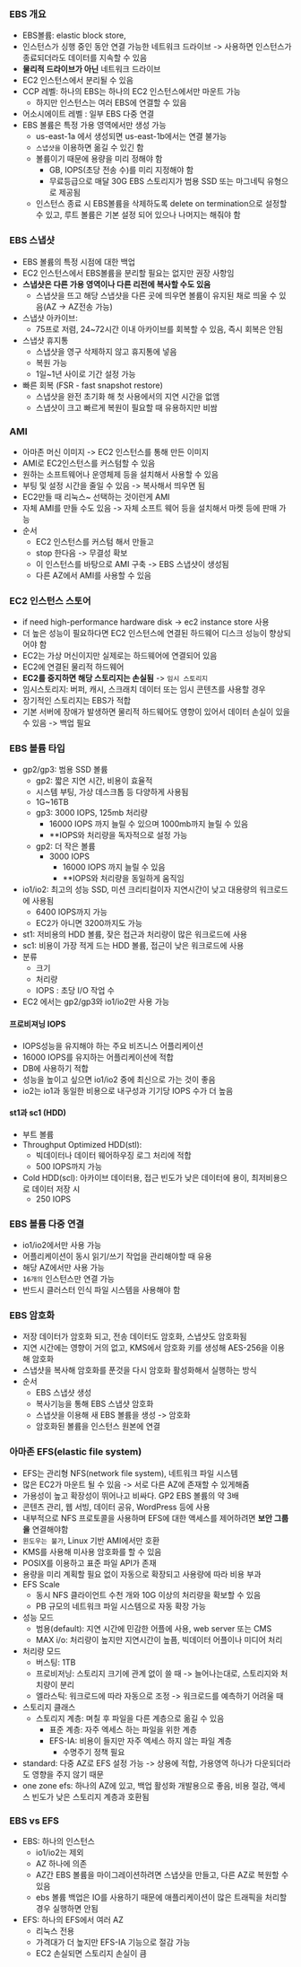 ### EBS 개요
- EBS볼륨: elastic block store,
-  인스턴스가 싱행 중인 동안 연결 가능한 네트워크 드라이브 -> 사용하면 인스턴스가 종료되더라도 데이터를 지속할 수 있음
- **물리적 드라이브가 아닌** 네트워크 드라이브
-  EC2 인스턴스에서 분리될 수  있음
- CCP 레벨: 하나의 EBS는 하나의  EC2 인스턴스에서만 마운트 가능
    - 하지만 인스턴스는 여러 EBS에 연결할 수 있음
- 어소시에이트 레벨 : 일부 EBS 다중 연결
- EBS 볼륨은 특정 가용 영역에서만 생성 가능
    - us-east-1a 에서 생성되면 us-east-1b에서는 연결 불가능
    - `스냅샷을` 이용하면 옮길 수 있긴 함
    - 볼륨이기 때문에 용량을 미리 정해야 함
        - GB, IOPS(초당 전송 수)를 미리 지정해야 함
        - 무료등급으로 매달 30G EBS 스토리지가 범용 SSD 또는 마그네틱 유형으로 제공됨
    - 인스턴스 종료 시 EBS볼륨을 삭제하도록 delete on termination으로 설정할 수 있고, 루트 볼륨은 기본 설정 되어 있으나 나머지는 해줘야 함
### EBS 스냅샷
- EBS 볼륨의 특정 시점에 대한 백업
- EC2 인스턴스에서 EBS볼륨을 분리할 필요는 없지만 권장 사항임
- **스냅샷은 다른 가용 영역이나 다른 리전에 복사할 수도 있음**
    - 스냅샷을 뜨고 해당 스냅샷을 다른 곳에 띄우면 볼륨이 유지된 채로 띄울 수 있음(AZ -> AZ전송 가능)
- 스냅샷 아카이브:
    - 75프로 저렴, 24~72시간 이내 아카이브를 회복할 수 있음, 즉시 회복은 안됨
- 스냅샷 휴지통
    - 스냅샷을 영구 삭제하지 않고 휴지통에 넣음
    - 복원 가능
    - 1일~1년 사이로 기간 설정 가능
- 빠른 회복 (FSR - fast snapshot restore)
    - 스냅샷을 완전 초기화 해 첫 사용에서의 지연 시간을 없앰
    - 스냅샷이 크고 빠르게 복원이 필요할 때 유용하지만 비쌈
### AMI
- 아마존 머신 이미지 -> EC2 인스턴스를 통해 만든 이미지
- AMI로 EC2인스턴스를 커스텀할 수 있음
- 원하는 소프트웨어나 운영체제 등을 설치해서 사용할 수 있음
- 부팅 및 설정 시간을 줄일  수 있음 -> 복사해서 띄우면 됨
- EC2만들 때 리눅스~ 선택하는 것이런게 AMI
- 자체 AMI를 만들 수도 있음 -> 자체 소프트 웨어 등을 설치해서 마켓 등에 판매 가능
- 순서
    - EC2 인스턴스를 커스텀 해서 만들고
    - stop 한다음 -> 무결성 확보
    - 이 인스턴스를 바탕으로 AMI 구축 -> EBS 스냅샷이 생성됨
    - 다른 AZ에서 AMI를 사용할 수 있음
### EC2 인스턴스 스토어
- if need high-performance hardware disk -> ec2 instance store 사용
- 더 높은 성능이 필요하다면 EC2 인스턴스에 연결된 하드웨어 디스크 성능이 향상되어야 함
- EC2는 가상 머신이지만 실제로는 하드웨어에 연결되어 있음
- EC2에 연결된 물리적 하드웨어
- **EC2를 중지하면 해당 스토리지는 손실됨** -> `임시 스토리지`
- 임시스토리지: 버퍼, 캐시, 스크래치 데이터 또는 임시 콘텐츠를 사용할 경우
- 장기적인 스토리지는 EBS가 적합
- 기본 서버에 장애가 발생하면 물리적 하드웨어도 영향이 있어서 데이터 손실이 있을 수 있음 -> 백업 필요
### EBS 볼륨 타입
- gp2/gp3: 범용 SSD 볼륨
    - gp2: 짧은 지연 시간, 비용이 효율적
    - 시스템 부팅, 가상 데스크톱 등 다양하게 사용됨
    - 1G~16TB
    - gp3: 3000 IOPS, 125mb 처리량
        - 16000 IOPS 까지 늘릴 수 있으며 1000mb까지 늘릴 수 있음
        - **IOPS와 처리량을 독자적으로 설정 가능
    - gp2: 더 작은 볼륨
      - 3000 IOPS
        - 16000 IOPS 까지 늘릴 수 있음
        - **IOPS와 처리량을 동일하게 움직임
- io1/io2:  최고의 성능 SSD, 미션 크리티컬이자 지연시간이 낮고 대용량의 워크로드에 사용됨
    - 6400 IOPS까지 가능
    - EC2가 아니면 3200까지도 가능
- st1: 저비용의 HDD 볼륨, 잦은 접근과 처리량이 많은 워크로드에 사용
- sc1: 비용이 가장 적게 드는 HDD 볼륨, 접근이 낮은 워크로드에 사용
- 분류
    - 크기
    - 처리량
    - IOPS : 초당 I/O 작업 수
- EC2 에서는 gp2/gp3와 io1/io2만 사용 가능
#### 프로비져닝 IOPS
- IOPS성능을 유지해야 하는 주요 비즈니스 어플리케이션
- 16000 IOPS를 유지하는 어플리케이션에 적합
- DB에 사용하기 적합
- 성능을 높이고 싶으면 io1/io2 중에 최신으로 가는 것이 좋음
- io2는 io1과 동일한 비용으로 내구성과 기기당 IOPS 수가 더 높음
#### st1과 sc1 (HDD)
- 부트 볼륨
- Throughput Optimized HDD(stl):
    - 빅데이터나 데이터 웨어하우징 로그 처리에 적합
    - 500 IOPS까지 가능
- Cold HDD(scl): 아카이브 데이터용, 접근 빈도가 낮은 데이터에 용이, 최저비용으로 데이터 저장 시
    - 250 IOPS
### EBS 볼륨 다중 연결
- io1/io2에서만 사용 가능
- 어플리케이션이 동시 읽기/쓰기 작업을 관리해야할 때 유용
- 해당 AZ에서만 사용 가능
- `16개의` 인스턴스만 연결 가능
- 반드시 클러스터 인식 파일 시스템을 사용해야 함
### EBS 암호화
- 저장 데이터가 암호화 되고, 전송 데이터도 암호화, 스냅샷도 암호화됨
- 지연 시간에는 영향이 거의 없고, KMS에서 암호화 키를 생성해 AES-256을 이용해 암호화
- 스냅샷을 복사해 암호화를 푼것을 다시 암호화 활성화해서 실행하는 방식
- 순서
    - EBS 스냅샷 생성
    - 복사기능을 통해 EBS 스냅샷 암호화
    -  스냅샷을 이용해 새 EBS 볼륨을 생성 -> 암호화
    - 암호화된 볼륨을 인스턴스 원본에 연결
### 아마존 EFS(elastic file system)
- EFS는 관리형 NFS(network file system), 네트워크 파일 시스템
- 많은 EC2가 마운트 될 수 있음 -> 서로 다른 AZ에 존재할 수 있게해줌
- 가용성이 높고 확장성이 뛰어나고 비싸다. GP2 EBS 볼륨의 약 3배
- 콘텐츠 관리, 웹 서빙, 데이터 공유, WordPress 등에 사용
- 내부적으로 NFS 프로토콜을 사용하며 EFS에 대한 액세스를 제어하려면 **보안 그룹을** 연결해야함
- `윈도우는 불가`, Linux 기반 AMI에서만 호환
- KMS를 사용해 미사용 암호화를 할 수 있음
- POSIX를 이용하고 표준 파일 API가 존재
- 용량을 미리 계획할 필요 없이 자동으로 확장되고 사용량에 따라 비용 부과
- EFS Scale
    - 동시 NFS 클라이언트 수천 개와 10G 이상의 처리량을 확보할 수 있음
    - PB 규모의 네트워크 파일 시스템으로 자동 확장 가능
- 성능 모드
    - 범용(default): 지연 시간에 민감한 어플에 사용, web server 또는 CMS
    - MAX i/o: 처리량이 높지만 지연시간이 높픔, 빅데이터 어플이나 미디어 처리
- 처리량 모드
    - 버스팅: 1TB
    - 프로비저닝: 스토리지 크기에 관계 없이 쓸 때 -> 늘어나는대로, 스토리지와 처치량이 분리
    - 엘라스틱: 워크로드에 따라 자동으로 조정 -> 워크로드를 예측하기 어려울 때
- 스토리지 클래스
    - 스토리지 계층: 며칠 후 파일을 다른 계층으로 옮길 수 있음
        - 표준 계층: 자주 엑세스 하는 파일을 위한 계층
        - EFS-IA: 비용이 들지만 자주 엑세스 하지 않는 파일 계층
            - 수명주기 정책 필요
- standard: 다중 AZ로 EFS 설정 가능 -> 상용에 적합, 가용영역 하나가 다운되더라도 영향을 주지 않기 때문
- one zone efs: 하나의 AZ에 있고, 백업 활성화 개발용으로 좋음, 비용 절감, 액세스 빈도가 낮은 스토리지 계층과 호환됨
### EBS vs EFS
- EBS: 하나의 인스턴스
    - io1/io2는 제외
    - AZ 하나에 의존
    - AZ간 EBS 볼륨을 마이그레이션하려면 스냅샷을 만들고, 다른 AZ로 복원할 수 있음
    - ebs 볼륨 백업은 IO를 사용하기 때문에 애플리케이션이 많은 트래픽을 처리할 경우 실행하면 안됨
- EFS: 하나의 EFS에서 여러 AZ
    - 리눅스 전용
    - 가격대가 더 높지만 EFS-IA 기능으로 절감 가능
    - EC2 손실되면 스토리지 손실이 큼

